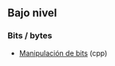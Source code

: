 ## Bajo nivel

### Bits / bytes
- [Manipulación de bits](https://github.com/mondeja/fullstack/tree/master/backend/src/bajo_nivel/bits) (cpp)

